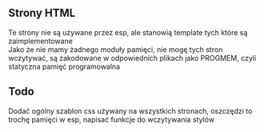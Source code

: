 ## Strony HTML

Te strony nie są używane przez esp, ale stanowią template tych które są zaimplementowane  
Jako że nie mamy żadnego moduły pamięci, nie mogę tych stron wczytywać, są zakodowane w odpowiednich plikach jako PROGMEM, czyli statyczna pamięć programowalna

## Todo
Dodać ogólny szablon css używany na wszystkich stronach, oszczędzi to trochę pamięci w esp, napisać funkcje do wczytywania stylów
